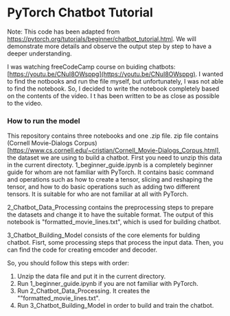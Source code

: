 # PyTorch Chatbot Tutorial

Note: This code has been adapted from https://pytorch.org/tutorials/beginner/chatbot_tutorial.html. We will demonstrate more details and observe the output step by step to have a deeper understanding.

I was watching freeCodeCamp course on buiding chatbots: [https://youtu.be/CNuI8OWsppg](https://youtu.be/CNuI8OWsppg). I wanted to find the 
notbooks and run the file myself, but unfortunately, I was not able to find the notebook. So, I decided to write the notebook completely based on the contents of the video. I t has been written to be as close as possible to the video.

### How to run the model
This repository contains three notebooks and one .zip file. zip file contains (Cornell Movie-Dialogs Corpus)[https://www.cs.cornell.edu/~cristian/Cornell_Movie-Dialogs_Corpus.html], the dataset we are using to build a chatbot. First you need to unzip this data in the current directoty.
1_beginner_guide.ipynb is a completely beginner guide for whom are not familiar with PyTorch. It contains basic command and operations such as how to create a tensor, slicing and reshaping the tensor, and how to do basic operations such as adding two different tensors. It is suitable for who are not familiar at all with PyTorch.

2_Chatbot_Data_Processing contains the preprocessing steps to prepare the datasets and change it to have the suitable format. The output of this notebook is "formatted_movie_lines.txt", which is used for building chatbot.

3_Chatbot_Building_Model consists of the core elements for bulding chatbot. Fisrt, some processing steps that process the input data. Then, you can find the code for creating emcoder and decoder. 

So, you should follow this steps with order:
1. Unzip the data file and put it in the current directory.
2. Run 1_beginner_guide.ipynb if you are not familiar with PyTorch.
3. Run 2_Chatbot_Data_Processing. It creates the ""formatted_movie_lines.txt".
4. Run 3_Chatbot_Building_Model in order to build and train the chatbot.
